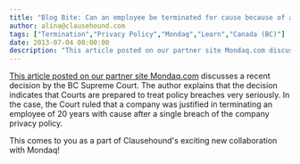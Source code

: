 ```yaml
---
title: "Blog Bite: Can an employee be terminated for cause because of a single breach of a company's privacy policy?"
author: alina@clausehound.com
tags: ["Termination","Privacy Policy","Mondaq","Learn","Canada (BC)"]
date: 2013-07-04 00:00:00
description: "This article posted on our partner site Mondaq.com discusses a recent decision by the BC Supreme Court. The author explains that the decision indicates that Courts are prepared to treat policy breach..."
---
```


[This article posted on our partner site Mondaq.com](http://www.mondaq.com/canada/x/248576/Trade+Secrets/Enforcement+Of+Privacy+Policy+In+Steel+v+Coast+Capital+Savings+Credit+Union) discusses a recent decision by the BC Supreme Court. The author explains that the decision indicates that Courts are prepared to treat policy breaches very seriously. In the case, the Court ruled that a company was justified in terminating an employee of 20 years with cause after a single breach of the company privacy policy.

This comes to you as a part of Clausehound's exciting new collaboration with Mondaq!